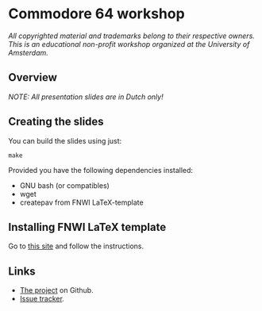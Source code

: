 # Commodore 64 workshop

*All copyrighted material and trademarks belong to their respective owners. This
is an educational non-profit workshop organized at the University of Amsterdam.*

## Overview

*NOTE: All presentation slides are in Dutch only!*

## Creating the slides

You can build the slides using just:

```
make
```

Provided you have the following dependencies installed:

* GNU bash (or compatibles)
* wget
* createpav from FNWI LaTeX-template

## Installing FNWI LaTeX template

Go to [this site](https://gitlab-fnwi.uva.nl/informatica/LaTeX-template) and
follow the instructions.

## Links

* [The project](https://www.github.com/folkertvanverseveld/workshop) on Github.
* [Issue tracker](https://www.github.com/folkertvanverseveld/workshop/issues).
